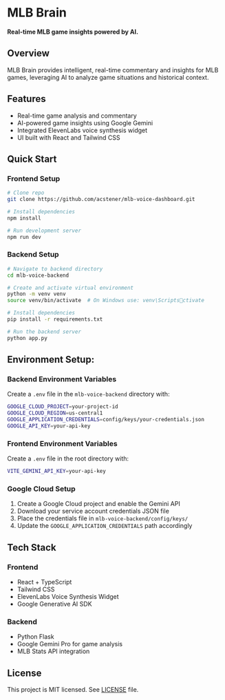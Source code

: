 # MLB Brain

**Real-time MLB game insights powered by AI.**

## Overview
MLB Brain provides intelligent, real-time commentary and insights for MLB games, leveraging AI to analyze game situations and historical context.

## Features
- Real-time game analysis and commentary
- AI-powered game insights using Google Gemini
- Integrated ElevenLabs voice synthesis widget
- UI built with React and Tailwind CSS

## Quick Start

### Frontend Setup
```bash
# Clone repo
git clone https://github.com/acstener/mlb-voice-dashboard.git

# Install dependencies
npm install

# Run development server
npm run dev
```

### Backend Setup
```bash
# Navigate to backend directory
cd mlb-voice-backend

# Create and activate virtual environment
python -m venv venv
source venv/bin/activate  # On Windows use: venv\Scriptsctivate

# Install dependencies
pip install -r requirements.txt

# Run the backend server
python app.py
```

## Environment Setup:

### Backend Environment Variables
Create a `.env` file in the `mlb-voice-backend` directory with:
```bash
GOOGLE_CLOUD_PROJECT=your-project-id
GOOGLE_CLOUD_REGION=us-central1
GOOGLE_APPLICATION_CREDENTIALS=config/keys/your-credentials.json
GOOGLE_API_KEY=your-api-key
```

### Frontend Environment Variables
Create a `.env` file in the root directory with:
```bash
VITE_GEMINI_API_KEY=your-api-key
```

### Google Cloud Setup
1. Create a Google Cloud project and enable the Gemini API
2. Download your service account credentials JSON file
3. Place the credentials file in `mlb-voice-backend/config/keys/`
4. Update the `GOOGLE_APPLICATION_CREDENTIALS` path accordingly

## Tech Stack
### Frontend
- React + TypeScript
- Tailwind CSS
- ElevenLabs Voice Synthesis Widget
- Google Generative AI SDK

### Backend
- Python Flask
- Google Gemini Pro for game analysis
- MLB Stats API integration

## License
This project is MIT licensed. See [LICENSE](LICENSE) file.

